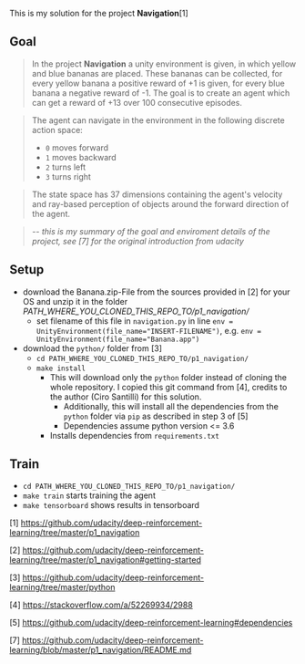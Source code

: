 This is my solution for the project **Navigation**[1]

## Goal
> In the project **Navigation** a unity environment is given, in which yellow and blue bananas are placed. These bananas can be collected, for every yellow banana a positive reward of +1 is given, for every blue banana a negative reward of -1. The goal is to create an agent which can get a reward of +13 over 100 consecutive episodes.

> The agent can navigate in the environment in the following discrete action space:
> - `0` moves forward
> - `1` moves backward
> - `2` turns left
> - `3` turns right

> The state space has 37 dimensions containing the agent's velocity and ray-based perception of objects around the forward direction of the agent.

> -- *this is my summary of the goal and enviroment details of the project, see [7] for the original introduction from udacity*

## Setup
- download the Banana.zip-File from the sources provided in [2] for your OS and unzip it in the folder *PATH_WHERE_YOU_CLONED_THIS_REPO_TO/p1_navigation/*
    - set filename of this file in `navigation.py` in line `env = UnityEnvironment(file_name="INSERT-FILENAME")`, e.g. `env = UnityEnvironment(file_name="Banana.app")`
- download the `python/` folder from [3]
    - `cd PATH_WHERE_YOU_CLONED_THIS_REPO_TO/p1_navigation/`
    - `make install`
        - This will download only the `python` folder instead of cloning the whole repository. I copied this git command from [4], credits to the author (Ciro Santilli) for this solution.
            - Additionally, this will install all the dependencies from the `python` folder via `pip` as described in step 3 of [5]
            - Dependencies assume python version <= 3.6
        - Installs dependencies from `requirements.txt`

## Train
- `cd PATH_WHERE_YOU_CLONED_THIS_REPO_TO/p1_navigation/`
- `make train` starts training the agent
- `make tensorboard` shows results in tensorboard

[1] https://github.com/udacity/deep-reinforcement-learning/tree/master/p1_navigation

[2] https://github.com/udacity/deep-reinforcement-learning/tree/master/p1_navigation#getting-started

[3] https://github.com/udacity/deep-reinforcement-learning/tree/master/python

[4] https://stackoverflow.com/a/52269934/2988

[5] https://github.com/udacity/deep-reinforcement-learning#dependencies

[7] https://github.com/udacity/deep-reinforcement-learning/blob/master/p1_navigation/README.md
